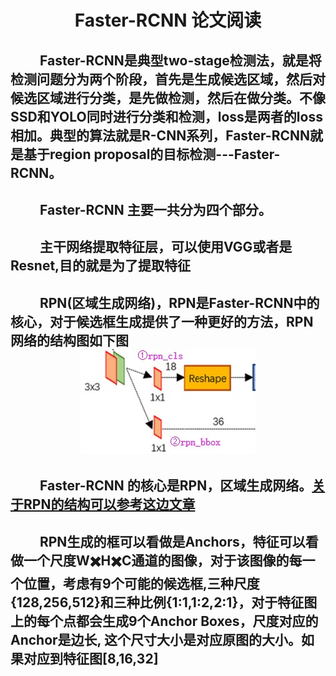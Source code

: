 <!-- update 论文笔记  faster-rcnn-->
# <div align=center> Faster-RCNN 论文阅读 </div>
## &emsp;&emsp; Faster-RCNN是典型two-stage检测法，就是将检测问题分为两个阶段，首先是生成候选区域，然后对候选区域进行分类，是先做检测，然后在做分类。不像SSD和YOLO同时进行分类和检测，loss是两者的loss相加。典型的算法就是R-CNN系列，Faster-RCNN就是基于region proposal的目标检测---Faster-RCNN。

## &emsp;&emsp; Faster-RCNN 主要一共分为四个部分。

## &emsp;&emsp; 主干网络提取特征层，可以使用VGG或者是Resnet,目的就是为了提取特征
## &emsp;&emsp; RPN(区域生成网络)，RPN是Faster-RCNN中的核心，对于候选框生成提供了一种更好的方法，RPN网络的结构图如下图<div align=center>![](assets/017c2454.png)</div>


## &emsp;&emsp; Faster-RCNN 的核心是RPN，区域生成网络。[关于RPN的结构可以参考这边文章](https://www.cnblogs.com/wangyong/p/8513563.html)




## &emsp;&emsp; RPN生成的框可以看做是Anchors，特征可以看做一个尺度W✖️H✖️C通道的图像，对于该图像的每一个位置，考虑有9个可能的候选框,三种尺度{128,256,512}和三种比例{1:1,1:2,2:1}，对于特征图上的每个点都会生成9个Anchor Boxes，尺度对应的Anchor是边长, 这个尺寸大小是对应原图的大小。如果对应到特征图[8,16,32]
